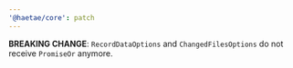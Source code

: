 ```yaml
---
'@haetae/core': patch
---
```


**BREAKING CHANGE**: `RecordDataOptions` and `ChangedFilesOptions` do not receive `PromiseOr` anymore.
